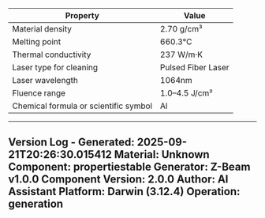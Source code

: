 | Property | Value |
|----------|-------|
| Material density | 2.70 g/cm³ |
| Melting point | 660.3°C |
| Thermal conductivity | 237 W/m·K |
| Laser type for cleaning | Pulsed Fiber Laser |
| Laser wavelength | 1064nm |
| Fluence range | 1.0–4.5 J/cm² |
| Chemical formula or scientific symbol | Al |


---
Version Log - Generated: 2025-09-21T20:26:30.015412
Material: Unknown
Component: propertiestable
Generator: Z-Beam v1.0.0
Component Version: 2.0.0
Author: AI Assistant
Platform: Darwin (3.12.4)
Operation: generation
---